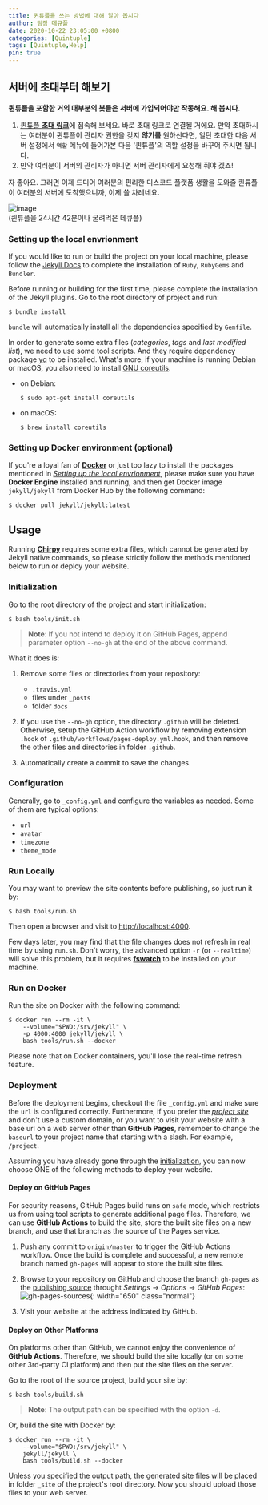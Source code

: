```yaml
---
title: 퀸튜플을 쓰는 방법에 대해 알아 봅시다
author: 팀장 데큐플
date: 2020-10-22 23:05:00 +0800
categories: [Quintuple]
tags: [Quintuple,Help]
pin: true
---
```



## 서버에 초대부터 해보기

**퀸튜플을 포함한 거의 대부분의 봇들은 서버에 가입되어야만 작동해요. 해 봅시다.**
1. [퀸튜플 **초대 링크**](http://QI.decuple-d.o-r.kr/)에 접속해 보세요. 바로 초대 링크로 연결될 거에요. 만약 초대하시는 여러분이 퀸튜플이 관리자 권한을 갖지 __않기를__ 원하신다면, 일단 초대한 다음 서버 설정에서 `역할` 
메뉴에 들어가본 다음 '퀸튜플'의 역할 설정을 바꾸어 주시면 됩니다.
2. 만약 여러분이 서버의 관리자가 아니면 서버 관리자에게 요청해 줘야 겠죠!

자 좋아요. 그러면 이제 드디어 여러분의 편리한 디스코드 플랫폼 생활을 도와줄 퀸튜플이 여러분의 서버에 도착했으니까, 이제 쓸 차례네요.  

![image](https://user-images.githubusercontent.com/64447484/96885744-d7fd2c80-14bd-11eb-94f0-91a1befbf4b6.png)  
(퀸튜플을 24시간 42분이나 굴려먹은 데큐플)

### Setting up the local envrionment

If you would like to run or build the project on your local machine, please follow the [Jekyll Docs](https://jekyllrb.com/docs/installation/) to complete the installation of `Ruby`, `RubyGems` and `Bundler`. 

Before running or building for the first time, please complete the installation of the Jekyll plugins. Go to the root directory of project and run:

```terminal
$ bundle install
```

`bundle` will automatically install all the dependencies specified by `Gemfile`.

In order to generate some extra files (_categories_, _tags_ and _last modified list_), we need to use some tool scripts. And they require dependency package [yq](https://github.com/mikefarah/yq#install) to be installed. What's more, if your machine is running Debian or macOS, you also need to install [GNU coreutils](https://www.gnu.org/software/coreutils/).

- on Debian:

  ```console
  $ sudo apt-get install coreutils
  ```

- on macOS:

  ```console
  $ brew install coreutils
  ```

### Setting up Docker environment (optional)

If you're a loyal fan of [**Docker**](https://www.docker.com/) or just too lazy to install the packages mentioned in [_Setting up the local envrionment_](#setting-up-the-local-envrionment), please make sure you have **Docker Engine** installed and running, and then get Docker image `jekyll/jekyll` from Docker Hub by the following command:

```console
$ docker pull jekyll/jekyll:latest
```

## Usage

Running [**Chirpy**](https://github.com/cotes2020/jekyll-theme-chirpy/) requires some extra files, which cannot be generated by Jekyll native commands, so please strictly follow the methods mentioned below to run or deploy your website.

### Initialization

Go to the root directory of the project and start initialization:

```console
$ bash tools/init.sh
```

> **Note**: If you not intend to deploy it on GitHub Pages, append parameter option `--no-gh` at the end of the above command.

What it does is:

1. Remove some files or directories from your repository:

    - `.travis.yml`
    - files under `_posts`
    - folder `docs`

2. If you use the `--no-gh` option, the directory `.github` will be deleted. Otherwise, setup the GitHub Action workflow by removing extension `.hook` of `.github/workflows/pages-deploy.yml.hook`, and then remove the other files and directories in folder `.github`. 

3. Automatically create a commit to save the changes.

### Configuration

Generally, go to `_config.yml` and configure the variables as needed. Some of them are typical options:

- `url`
- `avatar`
- `timezone`
- `theme_mode`

### Run Locally

You may want to preview the site contents before publishing, so just run it by:

```terminal
$ bash tools/run.sh
```

Then open a browser and visit to <http://localhost:4000>.

Few days later, you may find that the file changes does not refresh in real time by using `run.sh`. Don't worry, the advanced option `-r` (or `--realtime`) will solve this problem, but it requires [**fswatch**](http://emcrisostomo.github.io/fswatch/) to be installed on your machine.

### Run on Docker

Run the site on Docker with the following command:

```terminal
$ docker run --rm -it \
    --volume="$PWD:/srv/jekyll" \
    -p 4000:4000 jekyll/jekyll \
    bash tools/run.sh --docker
```

Please note that on Docker containers, you'll lose the real-time refresh feature.

### Deployment

Before the deployment begins, checkout the file `_config.yml` and make sure the `url` is configured correctly. Furthermore, if you prefer the [_project site_](https://help.github.com/en/github/working-with-github-pages/about-github-pages#types-of-github-pages-sites) and don't use a custom domain, or you want to visit your website with a base url on a web server other than **GitHub Pages**, remember to change the `baseurl` to your project name that starting with a slash. For example, `/project`.

Assuming you have already gone through the [initialization](#initialization), you can now choose ONE of the following methods to deploy your website.

#### Deploy on GitHub Pages

For security reasons, GitHub Pages build runs on `safe` mode, which restricts us from using tool scripts to generate additional page files. Therefore, we can use **GitHub Actions** to build the site, store the built site files on a new branch, and use that branch as the source of the Pages service.

1. Push any commit to `origin/master` to trigger the GitHub Actions workflow. Once the build is complete and successful, a new remote branch named `gh-pages` will appear to store the built site files.

2. Browse to your repository on GitHub and choose the branch `gh-pages` as the [publishing source](https://docs.github.com/en/github/working-with-github-pages/configuring-a-publishing-source-for-your-github-pages-site) throught _Settings_ → _Options_ → _GitHub Pages_:
    ![gh-pages-sources](/assets/img/sample/gh-pages-sources.png){: width="650" class="normal"}

3. Visit your website at the address indicated by GitHub.

#### Deploy on Other Platforms

On platforms other than GitHub, we cannot enjoy the convenience of **GitHub Actions**. Therefore, we should build the site locally (or on some other 3rd-party CI platform) and then put the site files on the server.

Go to the root of the source project, build your site by:

```console
$ bash tools/build.sh
```

> **Note**: The output path can be specified with the option `-d`.

Or, build the site with Docker by:

```terminal
$ docker run --rm -it \
    --volume="$PWD:/srv/jekyll" \
    jekyll/jekyll \
    bash tools/build.sh --docker
```

Unless you specified the output path, the generated site files will be placed in folder `_site` of the project's root directory. Now you should upload those files to your web server.
